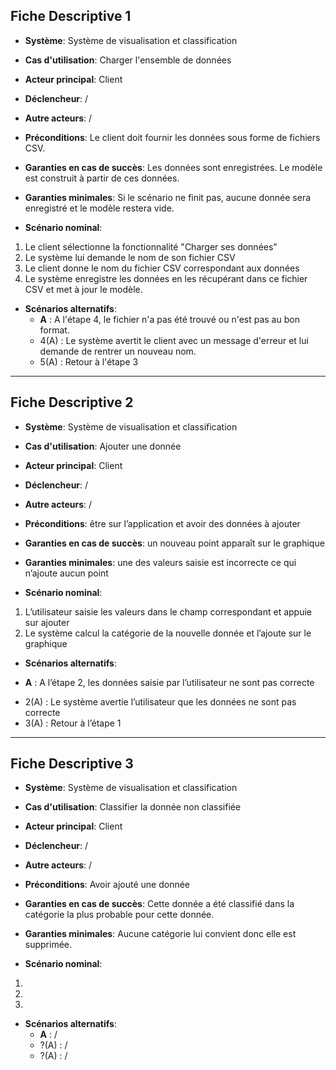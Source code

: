 Fiche Descriptive 1
-------------------

- **Système**: Système de visualisation et classification
- **Cas d'utilisation**: Charger l'ensemble de données

- **Acteur principal**: Client
- **Déclencheur**: /
- **Autre acteurs**: /

- **Préconditions**: Le client doit fournir les données sous forme de fichiers CSV.
- **Garanties en cas de succès**: Les données sont enregistrées. Le modèle est construit à partir de ces données.
- **Garanties minimales**: Si le scénario ne finit pas, aucune donnée sera enregistré et le modèle restera vide.

- **Scénario nominal**: 
1. Le client sélectionne la fonctionnalité "Charger ses données"
2. Le système lui demande le nom de son fichier CSV
3. Le client donne le nom du fichier CSV correspondant aux données
4. Le système enregistre les données en les récupérant dans ce fichier CSV et met à jour le modèle.

- **Scénarios alternatifs**:
    + **A** : A l'étape 4, le fichier n'a pas été trouvé ou n'est pas au bon format.
    - 4(A) : Le système avertit le client avec un message d'erreur et lui demande de rentrer un nouveau nom.
    - 5(A) : Retour à l'étape 3

-------------------
Fiche Descriptive 2
-------------------

- **Système**: Système de visualisation et classification
- **Cas d'utilisation**: Ajouter une donnée

- **Acteur principal**: Client
- **Déclencheur**: /
- **Autre acteurs**: /

- **Préconditions**:  être sur l’application et avoir des données à ajouter
- **Garanties en cas de succès**: un nouveau point apparaît sur le graphique
- **Garanties minimales**: une des valeurs saisie est incorrecte ce qui n’ajoute aucun point

- **Scénario nominal**: 

1. L’utilisateur saisie les valeurs dans le champ correspondant et appuie sur ajouter
2. Le système calcul la catégorie de la nouvelle donnée et l’ajoute sur le graphique

- **Scénarios alternatifs**:
+ **A** : A l’étape 2, les données saisie par l’utilisateur ne sont pas correcte
- 2(A) :  Le système avertie l’utilisateur que les données ne sont pas correcte
- 3(A) : Retour à l’étape 1

-------------------
Fiche Descriptive 3
-------------------

- **Système**: Système de visualisation et classification
- **Cas d'utilisation**: Classifier la donnée non classifiée

- **Acteur principal**: Client
- **Déclencheur**: /
- **Autre acteurs**: /

- **Préconditions**: Avoir ajouté une donnée
- **Garanties en cas de succès**: Cette donnée a été classifié dans la catégorie la plus probable pour cette donnée.
- **Garanties minimales**: Aucune catégorie lui convient donc elle est supprimée.

- **Scénario nominal**: 

1.
2.
3.

- **Scénarios alternatifs**:
    + **A** : /
    - ?(A) : /
    - ?(A) : /